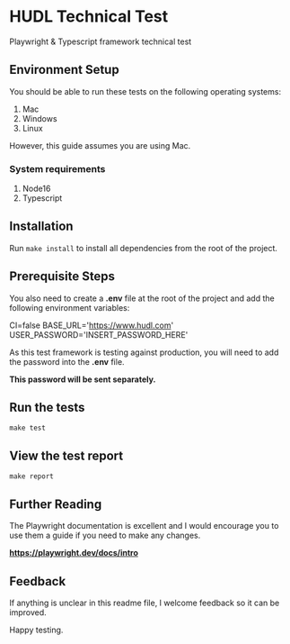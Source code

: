 # HUDL Technical Test

Playwright & Typescript framework technical test

## Environment Setup

You should be able to run these tests on the following operating systems:

1. Mac
1. Windows
1. Linux

However, this guide assumes you are using Mac.

### System requirements

1. Node16
1. Typescript

## Installation

Run `make install` to install all dependencies from the root of the project.

## Prerequisite Steps

You also need to create a **.env** file at the root of the project and add the following environment variables:

CI=false
BASE_URL='https://www.hudl.com'
USER_PASSWORD='INSERT_PASSWORD_HERE'

As this test framework is testing against production, you will need to add the password into the **.env** file.

**This password will be sent separately.**

## Run the tests

`make test`

## View the test report

`make report`

## Further Reading

The Playwright documentation is excellent and I would encourage you to use them a guide if you need to make any changes.

**https://playwright.dev/docs/intro**

## Feedback

If anything is unclear in this readme file, I welcome feedback so it can be improved.

Happy testing.
